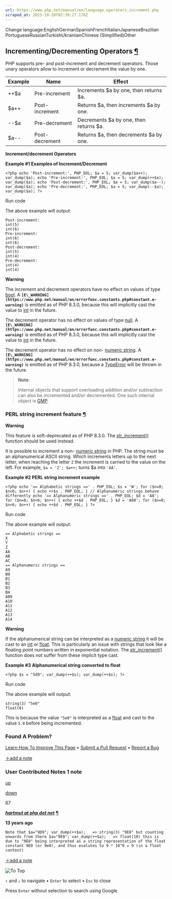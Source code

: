 ```yaml
---
url: https://www.php.net/manual/en/language.operators.increment.php
scraped_at: 2025-10-20T02:39:27.176Z
---
```


Change language:EnglishGermanSpanishFrenchItalianJapaneseBrazilian PortugueseRussianTurkishUkrainianChinese (Simplified)Other

## Incrementing/Decrementing Operators [¶](https://www.php.net/manual/en/language.operators.increment.php\#language.operators.increment)

PHP supports pre- and post-increment and decrement operators.
Those unary operators allow to increment or decrement the value by one.


| Example | Name | Effect |
| --- | --- | --- |
| ++$a | Pre-increment | Increments $a by one, then returns $a. |
| $a++ | Post-increment | Returns $a, then increments $a by one. |
| --$a | Pre-decrement | Decrements $a by one, then returns $a. |
| $a-- | Post-decrement | Returns $a, then decrements $a by one. |

**Increment/decrement Operators**

**Example #1 Examples of Increment/Decrement**

`<?php
echo 'Post-increment:', PHP_EOL;
$a = 5;
var_dump($a++);
var_dump($a);
echo 'Pre-increment:', PHP_EOL;
$a = 5;
var_dump(++$a);
var_dump($a);
echo 'Post-decrement:', PHP_EOL;
$a = 5;
var_dump($a--);
var_dump($a);
echo 'Pre-decrement:', PHP_EOL;
$a = 5;
var_dump(--$a);
var_dump($a);
?>`

Run code

The above example will output:

```
Post-increment:
int(5)
int(6)
Pre-increment:
int(6)
int(6)
Post-decrement:
int(5)
int(4)
Pre-decrement:
int(4)
int(4)

```

**Warning**

The increment and decrement operators have no effect on values
of type [bool](https://www.php.net/manual/en/language.types.boolean.php).
A **`[E\_WARNING](https://www.php.net/manual/en/errorfunc.constants.php#constant.e-warning)`** is emitted as of PHP 8.3.0,
because this will implicitly cast the value to [int](https://www.php.net/manual/en/language.types.integer.php) in the future.


The decrement operator has no effect on values
of type [null](https://www.php.net/manual/en/language.types.null.php).
A **`[E\_WARNING](https://www.php.net/manual/en/errorfunc.constants.php#constant.e-warning)`** is emitted as of PHP 8.3.0,
because this will implicitly cast the value to [int](https://www.php.net/manual/en/language.types.integer.php) in the future.


The decrement operator has no effect on non-
[numeric string](https://www.php.net/manual/en/language.types.numeric-strings.php).
A **`[E\_WARNING](https://www.php.net/manual/en/errorfunc.constants.php#constant.e-warning)`** is emitted as of PHP 8.3.0,
because a [TypeError](https://www.php.net/manual/en/class.typeerror.php) will be thrown in the future.


> **Note**:
>
>
> Internal objects that support overloading addition and/or subtraction
> can also be incremented and/or decremented.
> One such internal object is [GMP](https://www.php.net/manual/en/class.gmp.php).

### PERL string increment feature [¶](https://www.php.net/manual/en/language.operators.increment.php\#language.operators.increment.string)

**Warning**

This feature is soft-deprecated as of PHP 8.3.0.
The [str\_increment()](https://www.php.net/manual/en/function.str-increment.php) function should be used instead.


It is possible to increment a non-
[numeric string](https://www.php.net/manual/en/language.types.numeric-strings.php)
in PHP. The string must be an alphanumerical ASCII string.
Which increments letters up to the next letter, when reaching the letter
`Z` the increment is carried to the value on the left.
For example, `$a = 'Z'; $a++;` turns $a
into `'AA'`.


**Example #2 PERL string increment example**

`<?php
echo '== Alphabetic strings ==' . PHP_EOL;
$s = 'W';
for ($n=0; $n<6; $n++) {
    echo ++$s . PHP_EOL;
}
// Alphanumeric strings behave differently
echo '== Alphanumeric strings ==' . PHP_EOL;
$d = 'A8';
for ($n=0; $n<6; $n++) {
    echo ++$d . PHP_EOL;
}
$d = 'A08';
for ($n=0; $n<6; $n++) {
    echo ++$d . PHP_EOL;
}
?>`

Run code

The above example will output:

```
== Alphabetic strings ==
X
Y
Z
AA
AB
AC
== Alphanumeric strings ==
A9
B0
B1
B2
B3
B4
A09
A10
A11
A12
A13
A14

```

**Warning**

If the alphanumerical string can be interpreted as a
[numeric string](https://www.php.net/manual/en/language.types.numeric-strings.php)
it will be cast to an [int](https://www.php.net/manual/en/language.types.integer.php) or [float](https://www.php.net/manual/en/language.types.float.php).
This is particularly an issue with strings that look like a floating point
numbers written in exponential notation.
The [str\_increment()](https://www.php.net/manual/en/function.str-increment.php) function does not suffer from
these implicit type cast.


**Example #3 Alphanumerical string converted to float**

`<?php
$s = "5d9";
var_dump(++$s);
var_dump(++$s);
?>`

Run code

The above example will output:

```
string(3) "5e0"
float(6)

```

This is because the value `"5e0"` is interpreted
as a [float](https://www.php.net/manual/en/language.types.float.php) and cast to the value `5.0`
before being incremented.


### Found A Problem?

[Learn How To Improve This Page](https://github.com/php/doc-base/blob/master/README.md "This will take you to our contribution guidelines on GitHub")
•
[Submit a Pull Request](https://github.com/php/doc-en/blob/master/language/operators/increment.xml)
•
[Report a Bug](https://github.com/php/doc-en/issues/new?body=From%20manual%20page:%20https:%2F%2Fphp.net%2Flanguage.operators.increment%0A%0A---)

[＋add a note](https://www.php.net/manual/add-note.php?sect=language.operators.increment&repo=en&redirect=https://www.php.net/manual/en/language.operators.increment.php)

### User Contributed Notes 1 note

[up](https://www.php.net/manual/vote-note.php?id=109621&page=language.operators.increment&vote=up "Vote up!")

[down](https://www.php.net/manual/vote-note.php?id=109621&page=language.operators.increment&vote=down "Vote down!")

67


[**_hartmut at php dot net_**](https://www.php.net/manual/en/language.operators.increment.php#109621) [¶](https://www.php.net/manual/en/language.operators.increment.php#109621)

**13 years ago**

`Note that
$a="9D9"; var_dump(++$a);   => string(3) "9E0"
but counting onwards from there
$a="9E0"; var_dump(++$a);   => float(10)
this is due to "9E0" being interpreted as a string representation of the float constant 9E0 (or 9e0), and thus evalutes to 9 * 10^0 = 9 (in a float context)`

[＋add a note](https://www.php.net/manual/add-note.php?sect=language.operators.increment&repo=en&redirect=https://www.php.net/manual/en/language.operators.increment.php)

![To Top](https://www.php.net/images/to-top@2x.png)

`↑` and `↓` to navigate •
`Enter` to select •
`Esc` to close


Press `Enter` without
selection to search using Google